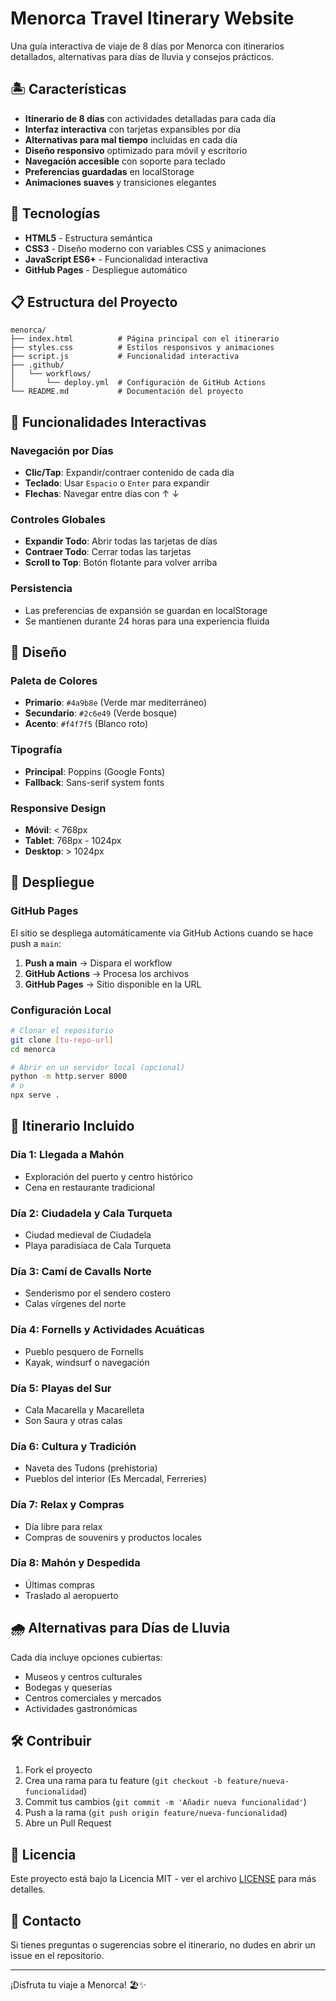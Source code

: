 # Menorca Travel Itinerary Website

Una guía interactiva de viaje de 8 días por Menorca con itinerarios detallados, alternativas para días de lluvia y consejos prácticos.

## 🏝️ Características

- **Itinerario de 8 días** con actividades detalladas para cada día
- **Interfaz interactiva** con tarjetas expansibles por día
- **Alternativas para mal tiempo** incluidas en cada día
- **Diseño responsivo** optimizado para móvil y escritorio
- **Navegación accesible** con soporte para teclado
- **Preferencias guardadas** en localStorage
- **Animaciones suaves** y transiciones elegantes

## 🚀 Tecnologías

- **HTML5** - Estructura semántica
- **CSS3** - Diseño moderno con variables CSS y animaciones
- **JavaScript ES6+** - Funcionalidad interactiva
- **GitHub Pages** - Despliegue automático

## 📋 Estructura del Proyecto

```
menorca/
├── index.html          # Página principal con el itinerario
├── styles.css          # Estilos responsivos y animaciones
├── script.js           # Funcionalidad interactiva
├── .github/
│   └── workflows/
│       └── deploy.yml  # Configuración de GitHub Actions
└── README.md           # Documentación del proyecto
```

## 🌟 Funcionalidades Interactivas

### Navegación por Días
- **Clic/Tap**: Expandir/contraer contenido de cada día
- **Teclado**: Usar `Espacio` o `Enter` para expandir
- **Flechas**: Navegar entre días con ↑ ↓

### Controles Globales
- **Expandir Todo**: Abrir todas las tarjetas de días
- **Contraer Todo**: Cerrar todas las tarjetas
- **Scroll to Top**: Botón flotante para volver arriba

### Persistencia
- Las preferencias de expansión se guardan en localStorage
- Se mantienen durante 24 horas para una experiencia fluida

## 🎨 Diseño

### Paleta de Colores
- **Primario**: `#4a9b8e` (Verde mar mediterráneo)
- **Secundario**: `#2c6e49` (Verde bosque)
- **Acento**: `#f4f7f5` (Blanco roto)

### Tipografía
- **Principal**: Poppins (Google Fonts)
- **Fallback**: Sans-serif system fonts

### Responsive Design
- **Móvil**: < 768px
- **Tablet**: 768px - 1024px  
- **Desktop**: > 1024px

## 🚢 Despliegue

### GitHub Pages
El sitio se despliega automáticamente via GitHub Actions cuando se hace push a `main`:

1. **Push a main** → Dispara el workflow
2. **GitHub Actions** → Procesa los archivos
3. **GitHub Pages** → Sitio disponible en la URL

### Configuración Local
```bash
# Clonar el repositorio
git clone [tu-repo-url]
cd menorca

# Abrir en un servidor local (opcional)
python -m http.server 8000
# o
npx serve .
```

## 📍 Itinerario Incluido

### Día 1: Llegada a Mahón
- Exploración del puerto y centro histórico
- Cena en restaurante tradicional

### Día 2: Ciudadela y Cala Turqueta
- Ciudad medieval de Ciudadela
- Playa paradisíaca de Cala Turqueta

### Día 3: Camí de Cavalls Norte
- Senderismo por el sendero costero
- Calas vírgenes del norte

### Día 4: Fornells y Actividades Acuáticas
- Pueblo pesquero de Fornells
- Kayak, windsurf o navegación

### Día 5: Playas del Sur
- Cala Macarella y Macarelleta
- Son Saura y otras calas

### Día 6: Cultura y Tradición
- Naveta des Tudons (prehistoria)
- Pueblos del interior (Es Mercadal, Ferreries)

### Día 7: Relax y Compras
- Día libre para relax
- Compras de souvenirs y productos locales

### Día 8: Mahón y Despedida
- Últimas compras
- Traslado al aeropuerto

## 🌧️ Alternativas para Días de Lluvia

Cada día incluye opciones cubiertas:
- Museos y centros culturales
- Bodegas y queserías
- Centros comerciales y mercados
- Actividades gastronómicas

## 🛠️ Contribuir

1. Fork el proyecto
2. Crea una rama para tu feature (`git checkout -b feature/nueva-funcionalidad`)
3. Commit tus cambios (`git commit -m 'Añadir nueva funcionalidad'`)
4. Push a la rama (`git push origin feature/nueva-funcionalidad`)
5. Abre un Pull Request

## 📄 Licencia

Este proyecto está bajo la Licencia MIT - ver el archivo [LICENSE](LICENSE) para más detalles.

## 🤝 Contacto

Si tienes preguntas o sugerencias sobre el itinerario, no dudes en abrir un issue en el repositorio.

---

¡Disfruta tu viaje a Menorca! 🏖️✨
